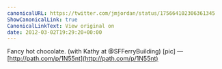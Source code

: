 ```yaml
---
canonicalURL: https://twitter.com/jmjordan/status/175664102306361345
ShowCanonicalLink: true
CanonicalLinkText: View original on
date: 2012-03-02T19:29:20+00:00
---
```

Fancy hot chocolate. (with Kathy at @SFFerryBuilding) [pic] — [http://path.com/p/1N55nt](http://path.com/p/1N55nt)